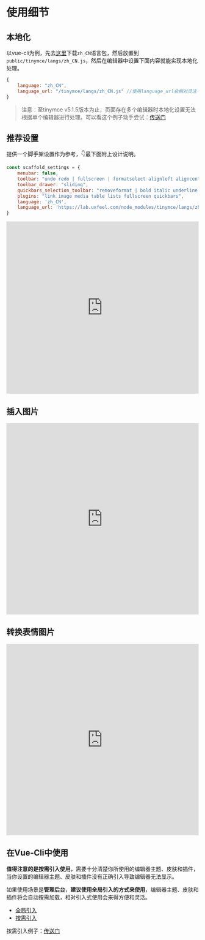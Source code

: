 # 使用细节

## 本地化

以vue-cli为例，先去[这里](https://www.tiny.cloud/get-tiny/language-packages/)下载`zh_CN`语言包，然后放置到`public/tinymce/langs/zh_CN.js`，然后在编辑器中设置下面内容就能实现本地化处理。

```js
{
    language: "zh_CN",
    language_url: "/tinymce/langs/zh_CN.js" //使用language_url会相对灵活
}
```

> 注意：至tinymce v5.1.5版本为止，页面存在多个编辑器时本地化设置无法根据单个编辑器进行处理。可以看这个例子动手尝试：[传送门](https://codepen.io/packy1980/pen/zYxagWR)

## 推荐设置

提供一个脚手架设置作为参考，👇最下面附上设计说明。

```js
const scaffold_settings = {
    menubar: false,
    toolbar: "undo redo | fullscreen | formatselect alignleft aligncenter alignright alignjustify | link unlink | numlist bullist | image media table | fontselect fontsizeselect forecolor backcolor | bold italic underline strikethrough | indent outdent | superscript subscript | removeformat |",
    toolbar_drawer: "sliding",
    quickbars_selection_toolbar: "removeformat | bold italic underline strikethrough | fontsizeselect forecolor backcolor",
    plugins: "link image media table lists fullscreen quickbars",
    language: 'zh_CN',
    language_url: 'https://lab.uxfeel.com/node_modules/tinymce/langs/zh_CN.js'
}
```

<iframe height="450" style="width: 100%;" scrolling="no" title="TinyMCE5.x_CommonSettings" src="https://codepen.io/packy1980/embed/BayPrVO?height=265&theme-id=dark&default-tab=result" frameborder="no" allowtransparency="true" allowfullscreen="true">
  See the Pen <a href='https://codepen.io/packy1980/pen/BayPrVO'>TinyMCE5.x_CommonSettings</a> by packy
  (<a href='https://codepen.io/packy1980'>@packy1980</a>) on <a href='https://codepen.io'>CodePen</a>.
</iframe>

## 插入图片

<iframe height="500" style="width: 100%;" scrolling="no" title="TinyMCE5.x_InsertImage" src="https://codepen.io/packy1980/embed/VwYGpVE?height=500&theme-id=dark&default-tab=result" frameborder="no" allowtransparency="true" allowfullscreen="true">
  See the Pen <a href='https://codepen.io/packy1980/pen/VwYGpVE'>TinyMCE5.x_InsertImage</a> by packy
  (<a href='https://codepen.io/packy1980'>@packy1980</a>) on <a href='https://codepen.io'>CodePen</a>.
</iframe>

## 转换表情图片

<iframe height="500" style="width: 100%;" scrolling="no" title="TinyMCE5.x_EmotionsExample" src="https://codepen.io/packy1980/embed/oNgPrqx?height=500&theme-id=dark&default-tab=result" frameborder="no" allowtransparency="true" allowfullscreen="true">
  See the Pen <a href='https://codepen.io/packy1980/pen/oNgPrqx'>TinyMCE5.x_EmotionsExample</a> by packy
  (<a href='https://codepen.io/packy1980'>@packy1980</a>) on <a href='https://codepen.io'>CodePen</a>.
</iframe>

## 在Vue-Cli中使用

**值得注意的是按需引入使用**，需要十分清楚你所使用的编辑器主题、皮肤和插件，当你设置的编辑器主题、皮肤和插件没有正确引入导致编辑器无法显示。

如果使用场景是**管理后台**，**建议使用全局引入的方式来使用**，编辑器主题、皮肤和插件将会自动按需加载，相对引入式使用会来得方便和灵活。

- [全局引入](https://github.com/lpreterite/vue-tinymce-example/tree/master/vue#%E5%85%A8%E5%B1%80%E5%BC%95%E5%85%A5)
- [按需引入](https://github.com/lpreterite/vue-tinymce-example/tree/master/vue#%E6%8C%89%E9%9C%80%E5%BC%95%E5%85%A5)

按需引入例子：[传送门](https://github.com/lpreterite/vue-tinymce-example/tree/master/vue)
